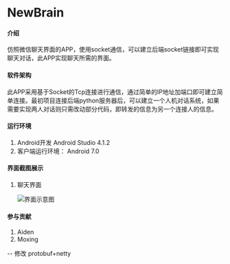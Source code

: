 # NewBrain

#### 介绍
仿照微信聊天界面的APP，使用socket通信，可以建立后端socket链接即可实现聊天对话，此APP实现聊天所需的界面。

#### 软件架构
此APP采用基于Socket的Tcp连接进行通信，通过简单的IP地址加端口即可建立简单连接。最初项目连接后端python服务器后，可以建立一个人机对话系统，如果需要实现两人对话则只需改动部分代码，即转发的信息为另一个连接人的信息。


#### 运行环境

1. Android开发
Android Studio 4.1.2
2. 客户端运行环境：
Android 7.0

#### 界面截图展示

1. 聊天界面

    ![界面示意图](https://images.gitee.com/uploads/images/2022/0314/101421_fb2fee07_4947469.png "屏幕截图.png")

#### 参与贡献

1.  Aiden
2.  Moxing


-- 修改
 protobuf+netty